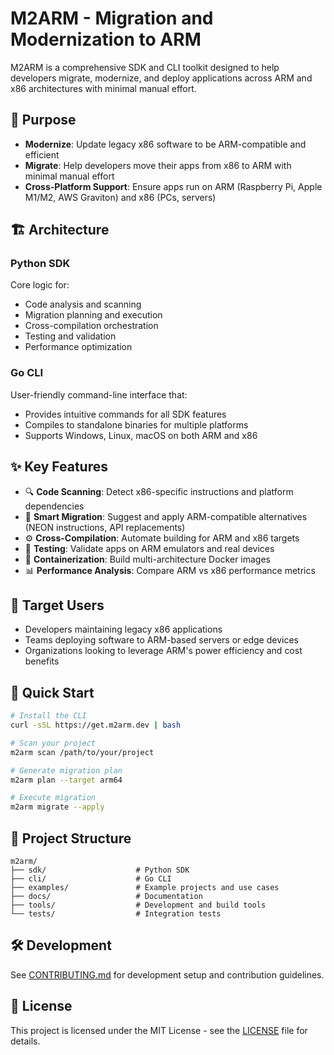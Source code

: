 # M2ARM - Migration and Modernization to ARM

M2ARM is a comprehensive SDK and CLI toolkit designed to help developers migrate, modernize, and deploy applications across ARM and x86 architectures with minimal manual effort.

## 🎯 Purpose

- **Modernize**: Update legacy x86 software to be ARM-compatible and efficient
- **Migrate**: Help developers move their apps from x86 to ARM with minimal manual effort
- **Cross-Platform Support**: Ensure apps run on ARM (Raspberry Pi, Apple M1/M2, AWS Graviton) and x86 (PCs, servers)

## 🏗️ Architecture

### Python SDK
Core logic for:
- Code analysis and scanning
- Migration planning and execution
- Cross-compilation orchestration
- Testing and validation
- Performance optimization

### Go CLI
User-friendly command-line interface that:
- Provides intuitive commands for all SDK features
- Compiles to standalone binaries for multiple platforms
- Supports Windows, Linux, macOS on both ARM and x86

## ✨ Key Features

- 🔍 **Code Scanning**: Detect x86-specific instructions and platform dependencies
- 🔄 **Smart Migration**: Suggest and apply ARM-compatible alternatives (NEON instructions, API replacements)
- ⚙️ **Cross-Compilation**: Automate building for ARM and x86 targets
- 🧪 **Testing**: Validate apps on ARM emulators and real devices
- 🐳 **Containerization**: Build multi-architecture Docker images
- 📊 **Performance Analysis**: Compare ARM vs x86 performance metrics

## 🎯 Target Users

- Developers maintaining legacy x86 applications
- Teams deploying software to ARM-based servers or edge devices
- Organizations looking to leverage ARM's power efficiency and cost benefits

## 🚀 Quick Start

```bash
# Install the CLI
curl -sSL https://get.m2arm.dev | bash

# Scan your project
m2arm scan /path/to/your/project

# Generate migration plan
m2arm plan --target arm64

# Execute migration
m2arm migrate --apply
```

## 📁 Project Structure

```
m2arm/
├── sdk/                    # Python SDK
├── cli/                    # Go CLI
├── examples/               # Example projects and use cases
├── docs/                   # Documentation
├── tools/                  # Development and build tools
└── tests/                  # Integration tests
```

## 🛠️ Development

See [CONTRIBUTING.md](CONTRIBUTING.md) for development setup and contribution guidelines.

## 📄 License

This project is licensed under the MIT License - see the [LICENSE](LICENSE) file for details.
